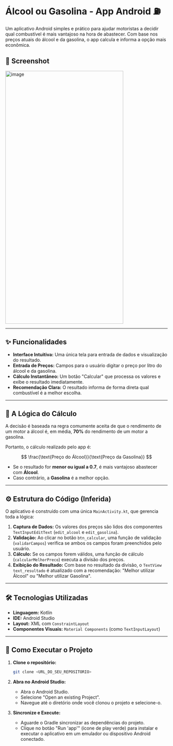 # Álcool ou Gasolina - App Android ⛽

Um aplicativo Android simples e prático para ajudar motoristas a decidir qual combustível é mais vantajoso na hora de abastecer. Com base nos preços atuais do álcool e da gasolina, o app calcula e informa a opção mais econômica.

## 📸 Screenshot

<img width="366" height="786" alt="image" src="https://github.com/user-attachments/assets/b10c7133-6e31-40f8-ae5a-a52600b1983f" />


---

## ✨ Funcionalidades

* **Interface Intuitiva:** Uma única tela para entrada de dados e visualização do resultado.
* **Entrada de Preços:** Campos para o usuário digitar o preço por litro do álcool e da gasolina.
* **Cálculo Instantâneo:** Um botão "Calcular" que processa os valores e exibe o resultado imediatamente.
* **Recomendação Clara:** O resultado informa de forma direta qual combustível é a melhor escolha.

---

## 📐 A Lógica do Cálculo

A decisão é baseada na regra comumente aceita de que o rendimento de um motor a álcool é, em média, **70%** do rendimento de um motor a gasolina.

Portanto, o cálculo realizado pelo app é:

$$
\frac{\text{Preço do Álcool}}{\text{Preço da Gasolina}}
$$

* Se o resultado for **menor ou igual a 0.7**, é mais vantajoso abastecer com **Álcool**.
* Caso contrário, a **Gasolina** é a melhor opção.

---

## ⚙️ Estrutura do Código (Inferida)

O aplicativo é construído com uma única `MainActivity.kt`, que gerencia toda a lógica:

1.  **Captura de Dados:** Os valores dos preços são lidos dos componentes `TextInputEditText` (`edit_alcool` e `edit_gasolina`).
2.  **Validação:** Ao clicar no botão `btn_calcular`, uma função de validação (`validarCampos`) verifica se ambos os campos foram preenchidos pelo usuário.
3.  **Cálculo:** Se os campos forem válidos, uma função de cálculo (`calcularMelhorPreco`) executa a divisão dos preços.
4.  **Exibição do Resultado:** Com base no resultado da divisão, o `TextView` `text_resultado` é atualizado com a recomendação: "Melhor utilizar Álcool" ou "Melhor utilizar Gasolina".

---

## 🛠️ Tecnologias Utilizadas

* **Linguagem:** Kotlin
* **IDE:** Android Studio
* **Layout:** XML com `ConstraintLayout`
* **Componentes Visuais:** `Material Components` (como `TextInputLayout`)

---

## 🚀 Como Executar o Projeto

1.  **Clone o repositório:**
    ```bash
    git clone <URL_DO_SEU_REPOSITORIO>
    ```

2.  **Abra no Android Studio:**
    * Abra o Android Studio.
    * Selecione "Open an existing Project".
    * Navegue até o diretório onde você clonou o projeto e selecione-o.

3.  **Sincronize e Execute:**
    * Aguarde o Gradle sincronizar as dependências do projeto.
    * Clique no botão "Run 'app'" (ícone de play verde) para instalar e executar o aplicativo em um emulador ou dispositivo Android conectado.
